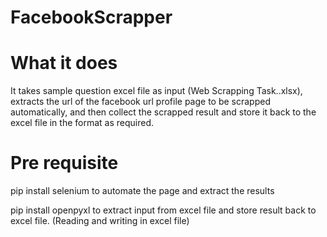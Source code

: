 # FacebookScrapper

# What it does
It takes sample question excel file as input (Web Scrapping Task..xlsx), extracts the url of the facebook url profile page to be scrapped automatically, and then collect the scrapped result and store it back to the excel file in the format as required.

# Pre requisite
pip install selenium
to automate the page and extract the results

pip install openpyxl
to extract input from excel file and store result back to excel file. (Reading and writing in excel file)
